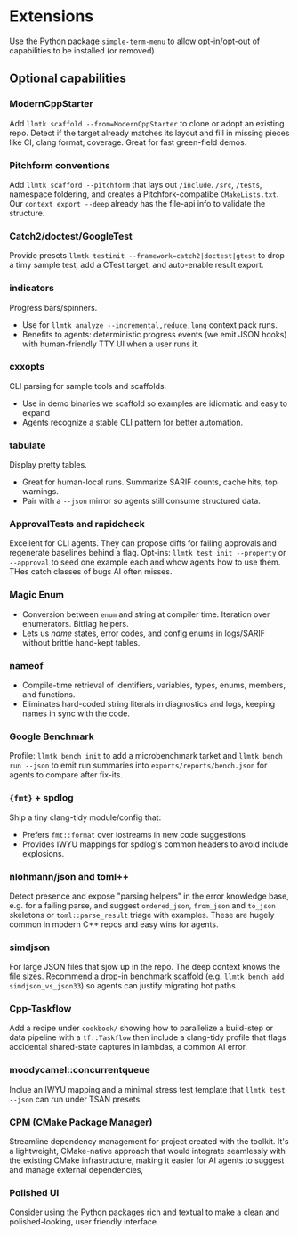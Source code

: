 # Extensions

Use the Python package `simple-term-menu` to allow opt-in/opt-out of capabilities to be installed (or removed)

## Optional capabilities


### ModernCppStarter

Add `llmtk scaffold --from=ModernCppStarter` to clone or adopt an existing repo. Detect if the target already matches
its layout and fill in missing pieces like CI, clang format, coverage. Great for fast green-field demos. 

### Pitchform conventions

Add `llmtk scafford --pitchform` that lays out `/include`. `/src`, `/tests`, namespace foldering, and creates a 
Pitchfork-compatibe `CMakeLists.txt`. Our `context export --deep` already has the file-api info to validate the
structure. 

### Catch2/doctest/GoogleTest

Provide presets `llmtk testinit --framework=catch2|doctest|gtest` to drop a timy sample test, add a CTest target, and auto-enable
result export. 

### indicators

Progress bars/spinners.

- Use for `llmtk analyze --incremental,reduce,long` context pack runs.
- Benefits to agents: deterministic progress events (we emit JSON hooks) with human-friendly TTY UI when a user runs it.

### cxxopts

CLI parsing for sample tools and scaffolds.

- Use in demo binaries we scaffold so examples are idiomatic and easy to expand
- Agents recognize a stable CLI pattern for better automation.

### tabulate

Display pretty tables.

- Great for human-local runs. Summarize SARIF counts, cache hits, top warnings. 
- Pair with a `--json` mirror so agents still consume structured data. 

### ApprovalTests and rapidcheck

Excellent for CLI agents. They can propose diffs for failing approvals and regenerate baselines behind a flag. 
Opt-ins: `llmtk test init --property` or `--approval` to seed one example each and whow agents how to use them.
THes catch classes of bugs AI often misses. 


### Magic Enum

- Conversion between `enum` and string at compiler time. Iteration over enumerators. Bitflag helpers.
- Lets us *name* states, error codes, and config enums in logs/SARIF without brittle hand-kept tables. 

### nameof

- Compile-time retrieval of identifiers, variables, types, enums, members, and functions. 
- Eliminates hard-coded string literals in diagnostics and logs, keeping names in sync with the code. 

### Google Benchmark

Profile: `llmtk bench init` to add a microbenchmark tarket and `llmtk bench run --json` to emit run summaries into 
`exports/reports/bench.json` for agents to compare after fix-its.

### `{fmt}` + spdlog

Ship a tiny clang-tidy module/config that:

- Prefers `fmt::format` over iostreams in new code suggestions
- Provides IWYU mappings for spdlog's common headers to avoid include explosions.

### nlohmann/json and toml++

Detect presence and expose "parsing helpers" in the error knowledge base, e.g. for a failing parse, and
suggest `ordered_json`, `from_json` and `to_json` skeletons or `toml::parse_result` triage with examples. These
are hugely common in modern C++ repos and easy wins for agents. 

### simdjson

For large JSON files that sjow up in the repo. The deep context knows the file sizes. Recommend a 
drop-in benchmark scaffold (e.g. `llmtk bench add simdjson_vs_json33`) so agents can justify migrating hot paths. 

### Cpp-Taskflow

Add a recipe under `cookbook/` showing how to parallelize a build-step or data pipeline with a `tf::Taskflow` then
include a clang-tidy profile that flags accidental shared-state captures in lambdas, a common AI error.

### moodycamel::concurrentqueue

Inclue an IWYU mapping and a minimal stress test template that `llmtk test --json` can run under TSAN presets. 

### CPM (CMake Package Manager)

Streamline dependency management for project created with the toolkit. It's a lightweight, CMake-native approach that 
would integrate seamlessly with the existing CMake infrastructure, making it easier for AI agents to suggest and manage
external dependencies, 

### Polished UI 

Consider using the Python packages rich and textual to make a clean and polished-looking, user friendly interface.
